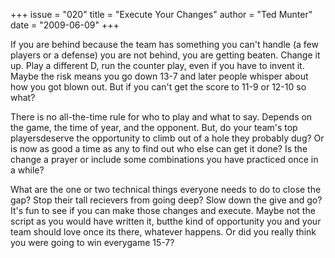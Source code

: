 +++
issue = "020"
title = "Execute Your Changes"
author = "Ted Munter"
date = "2009-06-09"
+++

If you are behind because the team has something you can't handle (a few
players or a defense) you are not behind, you are getting beaten. Change it
up. Play a different D, run the counter play, even if you have to invent it.
Maybe the risk means you go down 13-7 and later people whisper about how you
got blown out. But if you can't get the score to 11-9 or 12-10 so what?

  
There is no all-the-time rule for who to play and what to say. Depends on the
game, the time of year, and the opponent. But, do your team's top
playersdeserve the opportunity to climb out of a hole they probably dug? Or is
now as good a time as any to find out who else can get it done? Is the change
a prayer or include some combinations you have practiced once in a while?  
  
What are the one or two technical things everyone needs to do to close the
gap? Stop their tall recievers from going deep? Slow down the give and go?
It's fun to see if you can make those changes and execute. Maybe not the
script as you would have written it, butthe kind of opportunity you and your
team should love once its there, whatever happens. Or did you really think you
were going to win everygame 15-7?
